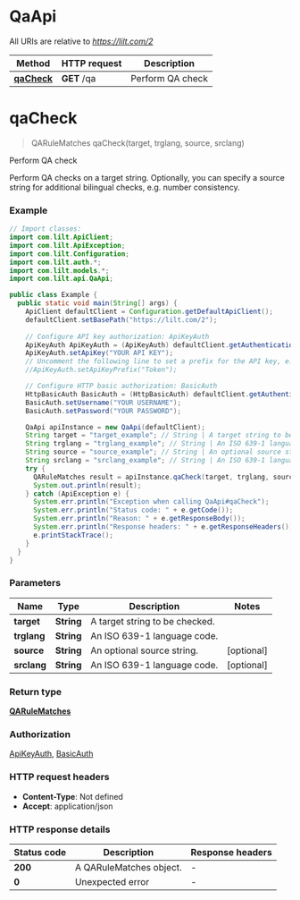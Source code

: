 # QaApi

All URIs are relative to *https://lilt.com/2*

Method | HTTP request | Description
------------- | ------------- | -------------
[**qaCheck**](QaApi.md#qaCheck) | **GET** /qa | Perform QA check


<a name="qaCheck"></a>
# **qaCheck**
> QARuleMatches qaCheck(target, trglang, source, srclang)

Perform QA check

Perform QA checks on a target string. Optionally, you can specify a source string for additional bilingual checks, e.g. number consistency. 

### Example
```java
// Import classes:
import com.lilt.ApiClient;
import com.lilt.ApiException;
import com.lilt.Configuration;
import com.lilt.auth.*;
import com.lilt.models.*;
import com.lilt.api.QaApi;

public class Example {
  public static void main(String[] args) {
    ApiClient defaultClient = Configuration.getDefaultApiClient();
    defaultClient.setBasePath("https://lilt.com/2");
    
    // Configure API key authorization: ApiKeyAuth
    ApiKeyAuth ApiKeyAuth = (ApiKeyAuth) defaultClient.getAuthentication("ApiKeyAuth");
    ApiKeyAuth.setApiKey("YOUR API KEY");
    // Uncomment the following line to set a prefix for the API key, e.g. "Token" (defaults to null)
    //ApiKeyAuth.setApiKeyPrefix("Token");

    // Configure HTTP basic authorization: BasicAuth
    HttpBasicAuth BasicAuth = (HttpBasicAuth) defaultClient.getAuthentication("BasicAuth");
    BasicAuth.setUsername("YOUR USERNAME");
    BasicAuth.setPassword("YOUR PASSWORD");

    QaApi apiInstance = new QaApi(defaultClient);
    String target = "target_example"; // String | A target string to be checked.
    String trglang = "trglang_example"; // String | An ISO 639-1 language code.
    String source = "source_example"; // String | An optional source string.
    String srclang = "srclang_example"; // String | An ISO 639-1 language code.
    try {
      QARuleMatches result = apiInstance.qaCheck(target, trglang, source, srclang);
      System.out.println(result);
    } catch (ApiException e) {
      System.err.println("Exception when calling QaApi#qaCheck");
      System.err.println("Status code: " + e.getCode());
      System.err.println("Reason: " + e.getResponseBody());
      System.err.println("Response headers: " + e.getResponseHeaders());
      e.printStackTrace();
    }
  }
}
```

### Parameters

Name | Type | Description  | Notes
------------- | ------------- | ------------- | -------------
 **target** | **String**| A target string to be checked. |
 **trglang** | **String**| An ISO 639-1 language code. |
 **source** | **String**| An optional source string. | [optional]
 **srclang** | **String**| An ISO 639-1 language code. | [optional]

### Return type

[**QARuleMatches**](QARuleMatches.md)

### Authorization

[ApiKeyAuth](../README.md#ApiKeyAuth), [BasicAuth](../README.md#BasicAuth)

### HTTP request headers

 - **Content-Type**: Not defined
 - **Accept**: application/json

### HTTP response details
| Status code | Description | Response headers |
|-------------|-------------|------------------|
**200** | A QARuleMatches object. |  -  |
**0** | Unexpected error |  -  |

